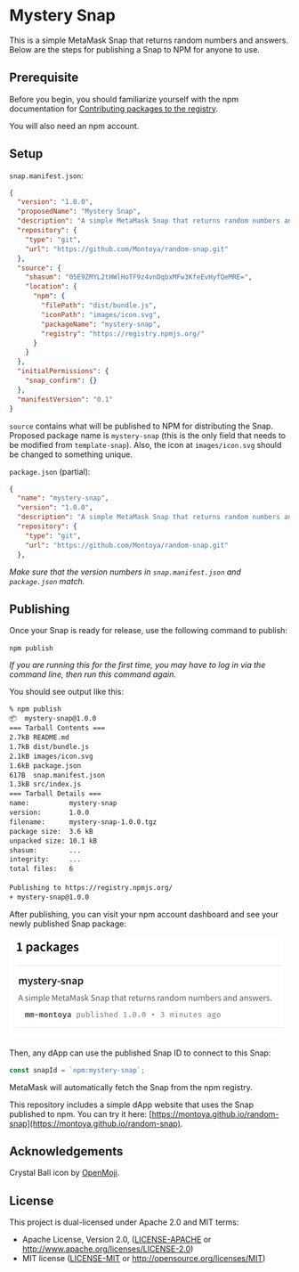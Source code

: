 # Mystery Snap

This is a simple MetaMask Snap that returns random numbers and answers. Below are the steps for publishing a Snap to NPM for anyone to use.

## Prerequisite

Before you begin, you should familiarize yourself with the npm documentation for [Contributing packages to the registry](https://docs.npmjs.com/packages-and-modules/contributing-packages-to-the-registry).

You will also need an npm account. 

## Setup

`snap.manifest.json`: 

```JSON
{
  "version": "1.0.0",
  "proposedName": "Mystery Snap",
  "description": "A simple MetaMask Snap that returns random numbers and answers.",
  "repository": {
    "type": "git",
    "url": "https://github.com/Montoya/random-snap.git"
  },
  "source": {
    "shasum": "05E9ZMYL2tHWlHoTF9z4vnDqbxMFw3KfeEvHyfQeMRE=",
    "location": {
      "npm": {
        "filePath": "dist/bundle.js",
        "iconPath": "images/icon.svg",
        "packageName": "mystery-snap",
        "registry": "https://registry.npmjs.org/"
      }
    }
  },
  "initialPermissions": {
    "snap_confirm": {}
  },
  "manifestVersion": "0.1"
}
```

`source` contains what will be published to NPM for distributing the Snap. Proposed package name is `mystery-snap` (this is the only field that needs to be modified from `template-snap`). Also, the icon at `images/icon.svg` should be changed to something unique.

`package.json` (partial): 

```JSON
{
  "name": "mystery-snap",
  "version": "1.0.0",
  "description": "A simple MetaMask Snap that returns random numbers and answers.",
  "repository": {
    "type": "git",
    "url": "https://github.com/Montoya/random-snap.git"
  },
```

*Make sure that the version numbers in `snap.manifest.json` and `package.json` match.*

## Publishing

Once your Snap is ready for release, use the following command to publish: 

`npm publish`

*If you are running this for the first time, you may have to log in via the command line, then run this command again.*

You should see output like this: 

```Bash
% npm publish
📦  mystery-snap@1.0.0
=== Tarball Contents === 
2.7kB README.md         
1.7kB dist/bundle.js    
2.1kB images/icon.svg   
1.6kB package.json      
617B  snap.manifest.json
1.3kB src/index.js      
=== Tarball Details === 
name:          mystery-snap                            
version:       1.0.0                                   
filename:      mystery-snap-1.0.0.tgz                  
package size:  3.6 kB                                  
unpacked size: 10.1 kB                                 
shasum:        ...
integrity:     ...
total files:   6                                       

Publishing to https://registry.npmjs.org/
+ mystery-snap@1.0.0
```

After publishing, you can visit your npm account dashboard and see your newly published Snap package:

<img src="tutorial-assets/tutorial-publish.png" width="492" height="184" alt="Published Snap">

Then, any dApp can use the published Snap ID to connect to this Snap: 

```JavaScript
const snapId = `npm:mystery-snap`;
```

MetaMask will automatically fetch the Snap from the npm registry. 

This repository includes a simple dApp website that uses the Snap published to npm. You can try it here: [https://montoya.github.io/random-snap](https://montoya.github.io/random-snap).

## Acknowledgements

Crystal Ball icon by [OpenMoji](https://openmoji.org/).

## License

This project is dual-licensed under Apache 2.0 and MIT terms:
- Apache License, Version 2.0, ([LICENSE-APACHE](LICENSE-APACHE) or http://www.apache.org/licenses/LICENSE-2.0)
- MIT license ([LICENSE-MIT](LICENSE-MIT) or http://opensource.org/licenses/MIT)
